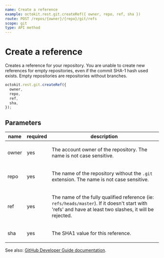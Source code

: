 ```yaml
---
name: Create a reference
example: octokit.rest.git.createRef({ owner, repo, ref, sha })
route: POST /repos/{owner}/{repo}/git/refs
scope: git
type: API method
---
```


# Create a reference

Creates a reference for your repository. You are unable to create new references for empty repositories, even if the commit SHA-1 hash used exists. Empty repositories are repositories without branches.

```js
octokit.rest.git.createRef({
  owner,
  repo,
  ref,
  sha,
});
```

## Parameters

<table>
  <thead>
    <tr>
      <th>name</th>
      <th>required</th>
      <th>description</th>
    </tr>
  </thead>
  <tbody>
    <tr><td>owner</td><td>yes</td><td>

The account owner of the repository. The name is not case sensitive.

</td></tr>
<tr><td>repo</td><td>yes</td><td>

The name of the repository without the `.git` extension. The name is not case sensitive.

</td></tr>
<tr><td>ref</td><td>yes</td><td>

The name of the fully qualified reference (ie: `refs/heads/master`). If it doesn't start with 'refs' and have at least two slashes, it will be rejected.

</td></tr>
<tr><td>sha</td><td>yes</td><td>

The SHA1 value for this reference.

</td></tr>
  </tbody>
</table>

See also: [GitHub Developer Guide documentation](https://docs.github.com/rest/git/refs#create-a-reference).
